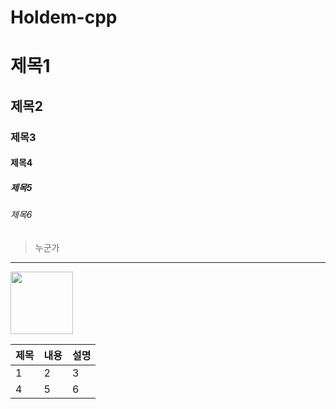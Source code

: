 # Holdem-cpp

# 제목1
## 제목2
### 제목3
#### 제목4
##### 제목5
###### 제목6

> 누군가

---

<img src="https://th.bing.com/th/id/R.7a864f07681f187fb572468bfc949977?rik=EyUQGBjtSbMjVw&riu=http%3a%2f%2fpngimg.com%2fuploads%2fgithub%2fgithub_PNG80.png&ehk=sCQlSHnb7Wc8WNPgOilokXbf8jL4g20yv7QFEFpl6ko%3d&risl=&pid=ImgRaw&r=0" width="100">


|제목|내용|설명|
|-|-|-|
|1|2|3|
|4|5|6|
